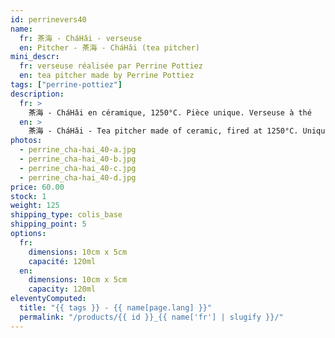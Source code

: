 ```yaml
---
id: perrinevers40
name:
  fr: 茶海 - CháHǎi - verseuse
  en: Pitcher - 茶海 - CháHǎi (tea pitcher)
mini_descr:
  fr: verseuse réalisée par Perrine Pottiez
  en: tea pitcher made by Perrine Pottiez
tags: ["perrine-pottiez"]
description:
  fr: >
    茶海 - CháHǎi en céramique, 1250°C. Pièce unique. Verseuse à thé
  en: >
    茶海 - CháHǎi - Tea pitcher made of ceramic, fired at 1250°C. Unique piece
photos:
  - perrine_cha-hai_40-a.jpg
  - perrine_cha-hai_40-b.jpg
  - perrine_cha-hai_40-c.jpg
  - perrine_cha-hai_40-d.jpg
price: 60.00
stock: 1
weight: 125
shipping_type: colis_base
shipping_point: 5
options:
  fr:
    dimensions: 10cm x 5cm
    capacité: 120ml
  en:
    dimensions: 10cm x 5cm
    capacity: 120ml
eleventyComputed:
  title: "{{ tags }} - {{ name[page.lang] }}"
  permalink: "/products/{{ id }}_{{ name['fr'] | slugify }}/"
---
```

